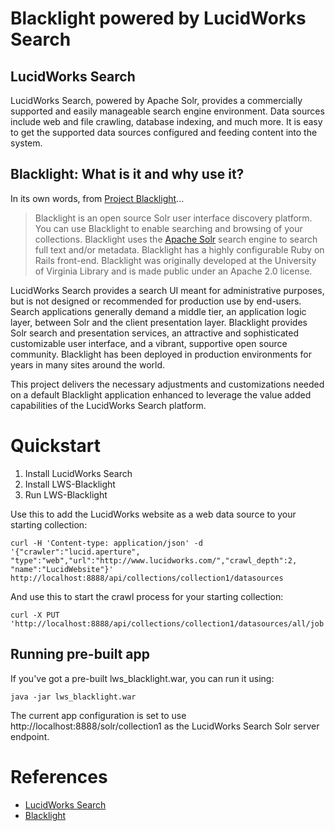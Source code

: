 # Blacklight powered by LucidWorks Search

## LucidWorks Search
LucidWorks Search, powered by Apache Solr, provides a commercially supported and easily
manageable search engine environment.  Data sources include web and file crawling,
database indexing, and much more.  It is easy to get the supported data sources
configured and feeding content into the system.  

## Blacklight: What is it and why use it?

In its own words, from [Project Blacklight](http://projectblacklight.org/)...

> Blacklight is an open source Solr user interface discovery platform.
> You can use Blacklight to enable searching and browsing of your collections.
> Blacklight uses the [Apache Solr](http://lucene.apache.org/solr) search engine
> to search full text and/or metadata.  Blacklight has a highly
> configurable Ruby on Rails front-end. Blacklight was originally developed at
> the University of Virginia Library and is made public under an Apache 2.0 license.
    
LucidWorks Search provides a search UI meant for administrative purposes, but is not designed or
recommended for production use by end-users.  Search applications generally demand a middle tier,
an application logic layer, between Solr and the client presentation layer.  Blacklight provides Solr
search and presentation services, an attractive and sophisticated customizable user interface, and a
vibrant, supportive open source community.  Blacklight has been deployed in production environments
for years in many sites around the world.

This project delivers the necessary adjustments and customizations needed on a default Blacklight application
enhanced to leverage the value added capabilities of the LucidWorks Search platform.

# Quickstart

1. Install LucidWorks Search
2. Install LWS-Blacklight
3. Run LWS-Blacklight

Use this to add the LucidWorks website as a web data source to your starting collection:

    curl -H 'Content-type: application/json' -d '{"crawler":"lucid.aperture", "type":"web","url":"http://www.lucidworks.com/","crawl_depth":2, "name":"LucidWebsite"}' http://localhost:8888/api/collections/collection1/datasources

And use this to start the crawl process for your starting collection:

    curl -X PUT 'http://localhost:8888/api/collections/collection1/datasources/all/job'
    
## Running pre-built app

If you've got a pre-built lws_blacklight.war, you can run it using:

    java -jar lws_blacklight.war

The current app configuration is set to use http://localhost:8888/solr/collection1 as the LucidWorks Search Solr server endpoint.

# References

* [LucidWorks Search](http://www.lucidworks.com/products/lucidworks-search)
* [Blacklight](http://projectblacklight.org)
